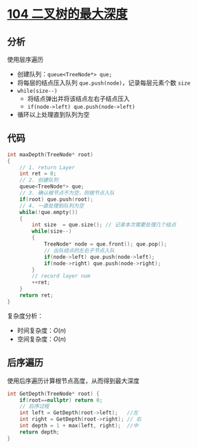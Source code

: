 # [104 二叉树的最大深度](https://leetcode.cn/problems/maximum-depth-of-binary-tree/)

## 分析

使用层序遍历


- 创建队列：`queue<TreeNode*> que;`
- 将每层的结点压入队列 `que.push(node)`，记录每层元素个数 `size`
- `while(size--)`
  - 将结点弹出并将该结点左右子结点压入
  - `if(node->left) que.push(node->left)`
- 循环以上处理直到队列为空


## 代码

```cpp
int maxDepth(TreeNode* root)
{
    // 1. return Layer
    int ret = 0;
    // 2. 创建队列
    queue<TreeNode*> que;
    // 3. 确认根节点不为空，则根节点入队
    if(root) que.push(root);
    // 4. 一直处理到队列为空
    while(!que.empty())
    {
        int size  = que.size(); // 记录本次需要处理几个结点
        while(size--)
        {
            TreeNode* node = que.front(); que.pop();
            // 出队结点的左右子节点入队
            if(node->left) que.push(node->left);
            if(node->right) que.push(node->right);
        }
        // record layer num
        ++ret;
    }
    return ret;
}
```

复杂度分析：
- 时间复杂度：$O(n)$
- 空间复杂度：$O(n)$

## 后序遍历

使用后序遍历计算根节点高度，从而得到最大深度

```cpp
int GetDepth(TreeNode* root) {
    if(root==nullptr) return 0;
    // 后序过程
    int left = GetDepth(root->left);   //左
    int right = GetDepth(root->right); // 右
    int depth = 1 + max(left, right);  //中
    return depth;
}
```






